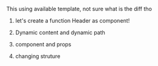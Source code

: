 
This using available template, not sure what is the diff tho


1. let's create a function Header as component!

2. Dynamic content and dynamic path

3. component and props

4. changing struture

